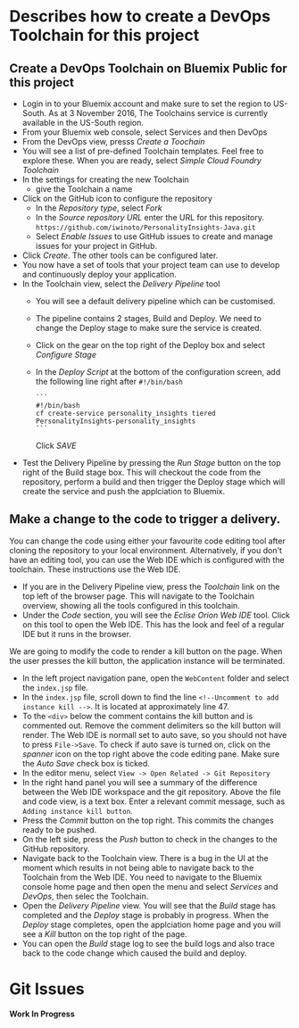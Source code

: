 # Describes how to create a DevOps Toolchain for this project
## Create a DevOps Toolchain on Bluemix Public for this project
* Login in to your Bluemix account and make sure to set the region to US-South. As at 3 November 2016, The Toolchains service is currently available in the US-South region.
* From your Bluemix web console, select Services and then DevOps
* From the DevOps view, presss _Create a Toochain_
* You will see a list of pre-defined Toolchain templates. Feel free to explore these. When you are ready, select _Simple Cloud Foundry Toolchain_
* In the settings for creating the new Toolchain
  * give the Toolchain a name
* Click on the GitHub icon to configure the repository
  * In the _Repository type_, select _Fork_
  * In the _Source repository URL_ enter the URL for this repository. `https://github.com/iwinoto/PersonalityInsights-Java.git`
  * Select _Enable Issues_ to use GitHub issues to create and manage issues for your project in GitHub.
* Click _Create_. The other tools can be configured later.
* You now have a set of tools that your project team can use to develop and continuously deploy your application.
* In the Toolchain view, select the _Delivery Pipeline_ tool
  * You will see a default delivery pipeline which can be customised.
  * The pipeline contains 2 stages, Build and Deploy. We need to change the Deploy stage to make sure the service is created.
  * Click on the gear on the top right of the Deploy box and select _Configure Stage_
  * In the _Deploy Script_ at the bottom of the configuration screen, add the following line right after `#!/bin/bash`
  
        ```
        #!/bin/bash
        cf create-service personality_insights tiered PersonalityInsights-personality_insights
        ```

    Click _SAVE_
* Test the Delivery Pipeline by pressing the _Run Stage_ button on the top right of the Build stage box. This will checkout the code from the repository, perform a build and then trigger the Deploy stage which will create the service and push the applciation to Bluemix.

## Make a change to the code to trigger a delivery.
You can change the code using either your favourite code editing tool after cloning the repository to your local environment. Alternatively, if you don't have an editing tool, you can use the Web IDE which is configured with the toolchain. These instructions use the Web IDE.
* If you are in the Delivery Pipeline view, press the _Toolchain_ link on the top left of the browser page. This will navigate to the Toolchain overview, showing all the tools configured in this toolchain.
* Under the _Code_ section, you will see the _Eclise Orion Web IDE_ tool. Click on this tool to open the Web IDE. This has the look and feel of a regular IDE but it runs in the browser.

We are going to modify the code to render a kill button on the page. When the user presses the kill button, the application instance will be terminated.

* In the left project navigation pane, open the `WebContent` folder and select the `index.jsp` file.
* In the `index.jsp` file, scroll down to find the line `<!--Uncomment to add instance kill -->`. It is located at approximately line 47.
* To the `<div>` below the comment contains the kill button and is commented out. Remove the comment delimiters so the kill button will render. The Web IDE is normall set to auto save, so you should not have to press `File->Save`. To check if auto save is turned on, click on the _spanner_ icon on the top right above the code editing pane. Make sure the _Auto Save_ check box is ticked.
* In the editor menu, select `View -> Open Related -> Git Repository`
* In the right hand panel you will see a summary of the difference between the Web IDE workspace and the git repository. Above the file and code view, is a text box. Enter a relevant commit message, such as `Adding instance kill button`.
* Press the _Commit_ button on the top right. This commits the changes ready to be pushed.
* On the left side, press the _Push_ button to check in the changes to the GitHub repository.
* Navigate back to the Toolchain view. There is a bug in the UI at the moment which results in not being able to navigate back to the Toolchain from the Web IDE. You need to navigate to the Bluemix console home page and then open the menu and select _Services_ and _DevOps_, then selec the Toolchain.
* Open the _Delivery Pipeline_ view. You will see that the _Build_ stage has completed and the _Deploy_ stage is probably in progress.
When the _Deploy_ stage completes, open the applciation home page and you will see a _Kill_ button on the top right of the page.
* You can open the _Build_ stage log to see the build logs and also trace back to the code change which caused the build and deploy.

# Git Issues
**Work In Progress**

